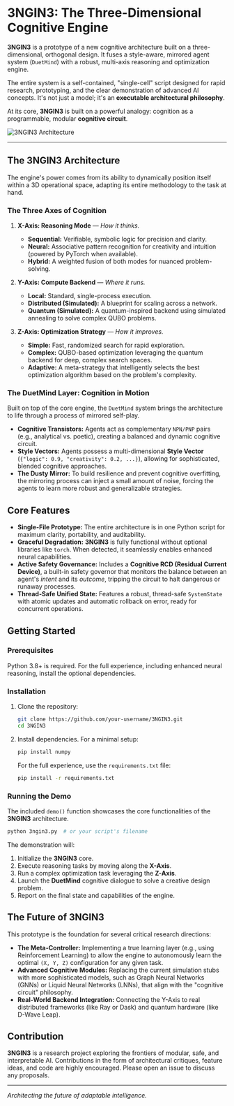 # 3NGIN3: The Three-Dimensional Cognitive Engine

**3NGIN3** is a prototype of a new cognitive architecture built on a three-dimensional, orthogonal design. It fuses a style-aware, mirrored agent system (`DuetMind`) with a robust, multi-axis reasoning and optimization engine.

The entire system is a self-contained, "single-cell" script designed for rapid research, prototyping, and the clear demonstration of advanced AI concepts. It's not just a model; it's an **executable architectural philosophy**.

At its core, **3NGIN3** is built on a powerful analogy: cognition as a programmable, modular **cognitive circuit**.

![3NGIN3 Architecture](https://i.imgur.com/your-diagram-image.png) <!-- It's highly recommended to create a visual for this -->

---

## The 3NGIN3 Architecture

The engine's power comes from its ability to dynamically position itself within a 3D operational space, adapting its entire methodology to the task at hand.

### The Three Axes of Cognition

1.  **X-Axis: Reasoning Mode** — *How it thinks.*
    *   **Sequential:** Verifiable, symbolic logic for precision and clarity.
    *   **Neural:** Associative pattern recognition for creativity and intuition (powered by PyTorch when available).
    *   **Hybrid:** A weighted fusion of both modes for nuanced problem-solving.

2.  **Y-Axis: Compute Backend** — *Where it runs.*
    *   **Local:** Standard, single-process execution.
    *   **Distributed (Simulated):** A blueprint for scaling across a network.
    *   **Quantum (Simulated):** A quantum-inspired backend using simulated annealing to solve complex QUBO problems.

3.  **Z-Axis: Optimization Strategy** — *How it improves.*
    *   **Simple:** Fast, randomized search for rapid exploration.
    *   **Complex:** QUBO-based optimization leveraging the quantum backend for deep, complex search spaces.
    *   **Adaptive:** A meta-strategy that intelligently selects the best optimization algorithm based on the problem's complexity.

### The DuetMind Layer: Cognition in Motion

Built on top of the core engine, the `DuetMind` system brings the architecture to life through a process of mirrored self-play.

*   **Cognitive Transistors:** Agents act as complementary `NPN/PNP` pairs (e.g., analytical vs. poetic), creating a balanced and dynamic cognitive circuit.
*   **Style Vectors:** Agents possess a multi-dimensional **Style Vector** (`{"logic": 0.9, "creativity": 0.2, ...}`), allowing for sophisticated, blended cognitive approaches.
*   **The Dusty Mirror:** To build resilience and prevent cognitive overfitting, the mirroring process can inject a small amount of noise, forcing the agents to learn more robust and generalizable strategies.

## Core Features

*   **Single-File Prototype:** The entire architecture is in one Python script for maximum clarity, portability, and auditability.
*   **Graceful Degradation:** **3NGIN3** is fully functional without optional libraries like `torch`. When detected, it seamlessly enables enhanced neural capabilities.
*   **Active Safety Governance:** Includes a **Cognitive RCD (Residual Current Device)**, a built-in safety governor that monitors the balance between an agent's *intent* and its *outcome*, tripping the circuit to halt dangerous or runaway processes.
*   **Thread-Safe Unified State:** Features a robust, thread-safe `SystemState` with atomic updates and automatic rollback on error, ready for concurrent operations.

## Getting Started

### Prerequisites

Python 3.8+ is required. For the full experience, including enhanced neural reasoning, install the optional dependencies.

### Installation

1.  Clone the repository:
    ```bash
    git clone https://github.com/your-username/3NGIN3.git
    cd 3NGIN3
    ```

2.  Install dependencies. For a minimal setup:
    ```bash
    pip install numpy
    ```
    For the full experience, use the `requirements.txt` file:
    ```bash
    pip install -r requirements.txt
    ```

### Running the Demo

The included `demo()` function showcases the core functionalities of the **3NGIN3** architecture.

```bash
python 3ngin3.py  # or your script's filename
```

The demonstration will:
1.  Initialize the **3NGIN3** core.
2.  Execute reasoning tasks by moving along the **X-Axis**.
3.  Run a complex optimization task leveraging the **Z-Axis**.
4.  Launch the **DuetMind** cognitive dialogue to solve a creative design problem.
5.  Report on the final state and capabilities of the engine.

## The Future of 3NGIN3

This prototype is the foundation for several critical research directions:

*   **The Meta-Controller:** Implementing a true learning layer (e.g., using Reinforcement Learning) to allow the engine to autonomously learn the optimal `(X, Y, Z)` configuration for any given task.
*   **Advanced Cognitive Modules:** Replacing the current simulation stubs with more sophisticated models, such as Graph Neural Networks (GNNs) or Liquid Neural Networks (LNNs), that align with the "cognitive circuit" philosophy.
*   **Real-World Backend Integration:** Connecting the Y-Axis to real distributed frameworks (like Ray or Dask) and quantum hardware (like D-Wave Leap).

## Contribution

**3NGIN3** is a research project exploring the frontiers of modular, safe, and interpretable AI. Contributions in the form of architectural critiques, feature ideas, and code are highly encouraged. Please open an issue to discuss any proposals.

---
*Architecting the future of adaptable intelligence.*
